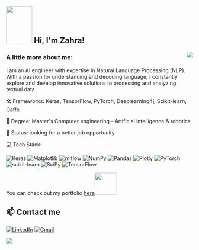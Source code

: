 <h2><img src="https://media0.giphy.com/media/dsPBfiEEozyXUXShhB/giphy.gif?cid=ecf05e479g8nvizvqk98xe5jk7z7hbtdj4noix9g8wg24dap&rid=giphy.gif&ct=g" width="70" height="100"> Hi, I'm Zahra!</h2>
<!-- <img align='right' src="https://res.cloudinary.com/practicaldev/image/fetch/s--2bZIjPGC--/c_limit%2Cf_auto%2Cfl_progressive%2Cq_66%2Cw_880/https://dev-to-uploads.s3.amazonaws.com/i/d4tvukbt5mra37cvwklk.gif" width="500"> -->
<img align='right' src="https://i.pinimg.com/originals/df/10/1f/df101f643f67b99cb39b03187c04c1ee.gif">
<!-- <img src="https://i.pinimg.com/originals/c0/d6/10/c0d610d25c4dce9a0e7475411d586ece.gif"> -->

### A little more about me:

I am an AI engineer with expertise in Natural Language Processing (NLP). With a passion for understanding and decoding language, I constantly explore and develop innovative solutions to processing and analyzing textual data.

🛠️ Frameworks: Keras, TensorFlow, PyTorch, Deeplearning4j, Scikit-learn, Caffe

🧠 Degree: Master's Computer engineering - Artificial intelligence & robotics

🌱 Status: looking for a better job opportunity

<!-- 📫 Reach me on fzarshia@gmail.com -->
💻 Tech Stack: <br>

![Keras](https://img.shields.io/badge/Keras-%23D00000.svg?style=for-the-badge&logo=Keras&logoColor=white)
![Matplotlib](https://img.shields.io/badge/Matplotlib-%23ffffff.svg?style=for-the-badge&logo=Matplotlib&logoColor=black)
![mlflow](https://img.shields.io/badge/mlflow-%23d9ead3.svg?style=for-the-badge&logo=numpy&logoColor=blue)
![NumPy](https://img.shields.io/badge/numpy-%23013243.svg?style=for-the-badge&logo=numpy&logoColor=white)
![Pandas](https://img.shields.io/badge/pandas-%23150458.svg?style=for-the-badge&logo=pandas&logoColor=white)
![Plotly](https://img.shields.io/badge/Plotly-%233F4F75.svg?style=for-the-badge&logo=plotly&logoColor=white)
![PyTorch](https://img.shields.io/badge/PyTorch-%23EE4C2C.svg?style=for-the-badge&logo=PyTorch&logoColor=white)
![scikit-learn](https://img.shields.io/badge/scikit--learn-%23F7931E.svg?style=for-the-badge&logo=scikit-learn&logoColor=white)
![SciPy](https://img.shields.io/badge/SciPy-%230C55A5.svg?style=for-the-badge&logo=scipy&logoColor=%white)
![TensorFlow](https://img.shields.io/badge/TensorFlow-%23FF6F00.svg?style=for-the-badge&logo=TensorFlow&logoColor=white)

<p>You can check out my portfolio <a href="https://zahraarshia.github.io/MyResume/">here</a><img src="https://media.giphy.com/media/cKPse5DZaptID3YAMK/giphy.gif" width="60"></p>

## 📫 Contact me 
[![LinkedIn](https://img.shields.io/badge/linkedin-%230077B5.svg?style=for-the-badge&logo=linkedin&logoColor=white)](https://linkedin.com/in/ZahraArshia)
[![Gmail](https://img.shields.io/badge/Gmail-D14836?style=for-the-badge&logo=gmail&logoColor=white&link=mailto:fzarshia@gmail.com)](mailto:fzarshia@gmail.com)


<!--
# 📊 GitHub Stats:
![](https://github-readme-stats.vercel.app/api?username=ZahraArshia&theme=default&hide_border=false&include_all_commits=false&count_private=false)<br/>
![](https://github-readme-streak-stats.herokuapp.com/?user=ZahraArshia&theme=default&hide_border=false)<br/>
![](https://github-readme-stats.vercel.app/api/top-langs/?username=ZahraArshia&theme=default&hide_border=false&include_all_commits=false&count_private=false&layout=compact)

## 🏆 GitHub Trophies
![](https://github-profile-trophy.vercel.app/?username=ZahraArshia&theme=juicyfresh&no-frame=false&no-bg=true&margin-w=4)
-->

![](https://quotes-github-readme.vercel.app/api?type=horizontal&theme=light&hide_border=true)


